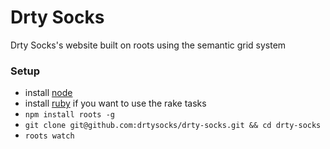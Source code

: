 Drty Socks
=================
Drty Socks's website built on roots using the semantic grid system

### Setup

- install [node](http://nodejs.org/)
- install [ruby](https://www.ruby-lang.org/en/) if you want to use the rake tasks
- `npm install roots -g`
- `git clone git@github.com:drtysocks/drty-socks.git && cd drty-socks`
- `roots watch`
